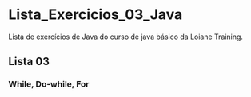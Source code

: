 # Lista_Exercicios_03_Java
Lista de exercícios de Java do curso de java básico da Loiane Training.

## Lista 03

### While, Do-while, For
